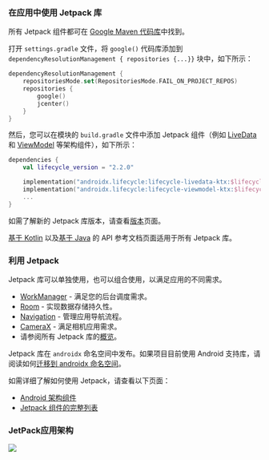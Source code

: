 ### 在应用中使用 Jetpack 库

所有 Jetpack 组件都可在 [Google Maven 代码库](https://dl.google.com/dl/android/maven2/index.html)中找到。

打开 `settings.gradle` 文件，将 `google()` 代码库添加到 `dependencyResolutionManagement { repositories {...}}` 块中，如下所示：

```kotlin
dependencyResolutionManagement {
    repositoriesMode.set(RepositoriesMode.FAIL_ON_PROJECT_REPOS)
    repositories {
        google()
        jcenter()
    }
}
```

然后，您可以在模块的 `build.gradle` 文件中添加 Jetpack 组件（例如 [LiveData](https://developer.android.com/topic/libraries/architecture/livedata) 和 [ViewModel](https://developer.android.com/topic/libraries/architecture/viewmodel) 等架构组件），如下所示：

```kotlin
dependencies {
    val lifecycle_version = "2.2.0"

    implementation("androidx.lifecycle:lifecycle-livedata-ktx:$lifecycle_version")
    implementation("androidx.lifecycle:lifecycle-viewmodel-ktx:$lifecycle_version")
    ...
}
```

如需了解新的 Jetpack 库版本，请查看[版本](https://developer.android.com/jetpack/androidx/releases)页面。

[基于 Kotlin](https://developer.android.com/reference/kotlin/androidx/packages) 以及[基于 Java](https://developer.android.com/reference/androidx/packages) 的 API 参考文档页面适用于所有 Jetpack 库。

### 利用 Jetpack

Jetpack 库可以单独使用，也可以组合使用，以满足应用的不同需求。

* [WorkManager](https://developer.android.com/topic/libraries/architecture/workmanager) - 满足您的后台调度需求。
* [Room](https://developer.android.com/topic/libraries/architecture/room) - 实现数据存储持久性。
* [Navigation](https://developer.android.com/guide/navigation/navigation-getting-started) - 管理应用导航流程。
* [CameraX](https://developer.android.com/training/camerax) - 满足相机应用需求。
* 请参阅所有 Jetpack 库的[概览](https://developer.android.com/jetpack/androidx/versions#version-table)。

Jetpack 库在 `androidx` 命名空间中发布。如果项目目前使用 Android 支持库，请阅读如何[迁移到 androidx 命名空间](https://developer.android.com/jetpack/androidx/migrate)。

如需详细了解如何使用 Jetpack，请查看以下页面：

* [Android 架构组件](https://developer.android.com/topic/libraries/architecture)
* [Jetpack 组件的完整列表](https://developer.android.com/jetpack/androidx/explorer)

### JetPack应用架构

![](https://upload-images.jianshu.io/upload_images/2217296-2a3d152926e9b796.png?imageMogr2/auto-orient/strip|imageView2/2/w/960/format/webp)
